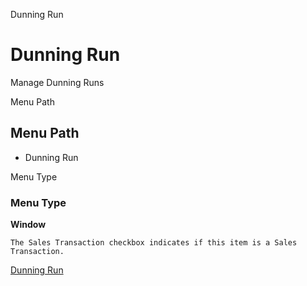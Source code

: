 
Dunning Run
# Dunning Run


Manage Dunning Runs

Menu Path
## Menu Path



- Dunning Run

Menu Type
### Menu Type

**Window**

```
The Sales Transaction checkbox indicates if this item is a Sales Transaction.
```

[Dunning Run](../../functional-guide/window/window-dunning-run.md)